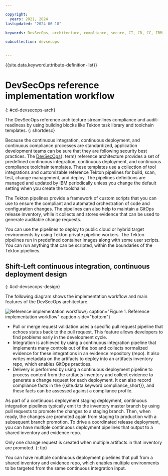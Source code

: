 ```yaml
---

copyright:
  years: 2021, 2024
lastupdated: "2024-06-18"

keywords: DevSecOps, architecture, compliance, secure, CI, CD, CC, IBM Cloud

subcollection: devsecops


---
```


{{site.data.keyword.attribute-definition-list}}

# DevSecOps reference implementation workflow
{: #cd-devsecops-arch}

The DevSecOps reference architecture streamlines compliance and audit-readiness by using building blocks like Tekton task library and toolchain templates.
{: shortdesc}

Because the continuous integration, continuous deployment, and continuous compliance processes are standardized, application development teams can be sure that they are following security best practices. The [DevSecOps](#x9892260){: term} reference architecture provides a set of predefined continuous integration, continuous deployment, and continuous compliance toolchain templates. These templates use a collection of tool integrations and customizable reference Tekton pipelines for build, scan, test, change management, and deploy. The pipelines definitions are managed and updated by IBM periodically unless you change the default setting when you create the toolchains.

The Tekton pipelines provide a framework of custom scripts that you can use to ensure the compliant and automated orchestration of code and configuration changes. The pipelines can also help to maintain a GitOps release inventory, while it collects and stores evidence that can be used to generate auditable change requests.

You can use the pipelines to deploy to public cloud or hybrid target environments by using Tekton private pipeline workers. The Tekton pipelines run in predefined container images along with some user scripts. You can run anything that can be scripted, within the boundaries of the Tekton pipelines.

## Shift-Left continuous integration, continuous deployment design
{: #cd-devsecops-design}

The following diagram shows the implementation workflow and main features of the DevSecOps architecture.

![Reference implementation workflow](images/cm-arch.png "Reference implementation workflow"){: caption="Figure 1. Reference implementation workflow" caption-side="bottom"}

* Pull or merge request validation uses a specific pull request pipeline that echoes status back to the pull request. This feature allows developers to find problems early in the development cycle.
* Integration is achieved by using a continuous integration pipeline that implements many controls out of the box and collects normalized evidence for these integrations in an evidence repository (repo). It also writes metadata on the artifacts to deploy into an artifacts inventory repo, which enables GitOps practices.
* Delivery is performed by using a continuous deployment pipeline to process content from the artifacts inventory and collect evidence to generate a change request for each deployment. It can also record compliance facts in the {{site.data.keyword.compliance_short}}, and these facts can be assessed against a compliance profile.

As part of a continuous deployment staging deployment, continuous integration pipelines typically emit to the inventory master branch by using pull requests to promote the changes to a staging branch. Then, when ready, the changes are promoted again from staging to production with a subsequent branch promotion. To drive a coordinated release deployment, you can have multiple continuous deployment pipelines that output to a shared inventory and evidence repo.

Only one change request is created when multiple artifacts in that inventory are promoted.
{: tip}

You can have multiple continuous deployment pipelines that pull from a shared inventory and evidence repo, which enables multiple environments to be targeted from the same continuous integration input.
